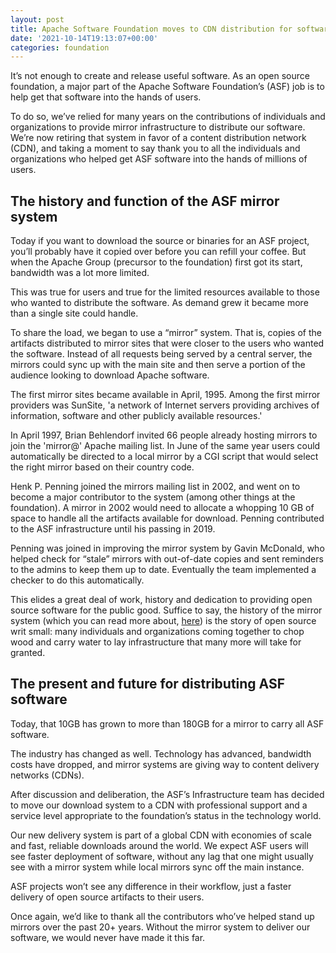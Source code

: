 ```yaml
---
layout: post
title: Apache Software Foundation moves to CDN distribution for software
date: '2021-10-14T19:13:07+00:00'
categories: foundation
---
```

<p>It’s not enough to create and release useful software. As an open source foundation, a major part of the Apache Software Foundation’s (ASF) job is to help get that software into the hands of users.</p>

<p>To do so, we’ve relied for many years on the contributions of individuals and organizations to provide mirror infrastructure to distribute our software. We’re now retiring that system in favor of a content distribution network (CDN), and taking a moment to say thank you to all the individuals and organizations who helped get ASF software into the hands of millions of users.</p>

<h2>The history and function of the ASF mirror system</h2>

<p>Today if you want to download the source or binaries for an ASF project, you’ll probably have it copied over before you can refill your coffee. But when the Apache Group (precursor to the foundation) first got its start, bandwidth was a lot more limited.</p>

<p>This was true for users and true for the limited resources available to those who wanted to distribute the software. As demand grew it became more than a single site could handle.</p>

<p>To share the load, we began to use a “mirror” system. That is, copies of the artifacts distributed to mirror sites that were closer to the users who wanted the software. Instead of all requests being served by a central server, the mirrors could sync up with the main site and then serve a portion of the audience looking to download Apache software.</p> 

<p>The first mirror sites became available in April, 1995. Among the first mirror providers was SunSite, 'a network of Internet servers providing archives of information, software and other publicly available resources.'</p>

<p>In April 1997, Brian Behlendorf invited 66 people already hosting mirrors to join the 'mirror@' Apache mailing list. In June of the same year users could automatically be directed to a local mirror by a CGI script that would select the right mirror based on their country code.</p> 

<p>Henk P. Penning joined the mirrors mailing list in 2002, and went on to become a major contributor to the system (among other things at the foundation). A mirror in 2002 would need to allocate a whopping 10 GB of space to handle all the artifacts available for download. Penning contributed to the ASF infrastructure until his passing in 2019.</p>

<p>Penning was joined in improving the mirror system by Gavin McDonald, who helped check for “stale” mirrors with out-of-date copies and sent reminders to the admins to keep them up to date. Eventually the team implemented a checker to do this automatically.</p>

<p>This elides a great deal of work, history and dedication to providing open source software for the public good. Suffice to say, the history of the mirror system (which you can read more about, <a href="https://apache.org/history/mirror-history.html" target="_blank">here</a>) is the story of open source writ small: many individuals and organizations coming together to chop wood and carry water to lay infrastructure that many more will take for granted.</p>

<h2>The present and future for distributing ASF software</h2>

<p>Today, that 10GB has grown to more than 180GB for a mirror to carry all ASF software.</p>

<p>The industry has changed as well. Technology has advanced, bandwidth costs have dropped, and mirror systems are giving way to content delivery networks (CDNs).</p>

<p>After discussion and deliberation, the ASF’s Infrastructure team has decided to move our download system to a CDN with professional support and a service level appropriate to the foundation’s status in the technology world.</p>

<p>Our new delivery system is part of a global CDN with economies of scale and fast, reliable downloads around the world. We expect ASF users will see faster deployment of software, without any lag that one might usually see with a mirror system while local mirrors sync off the main instance.</p>

<p>ASF projects won’t see any difference in their workflow, just a faster delivery of open source artifacts to their users.</p>

<p>Once again, we’d like to thank all the contributors who’ve helped stand up mirrors over the past 20+ years. Without the mirror system to deliver our software, we would never have made it this far.</p>
